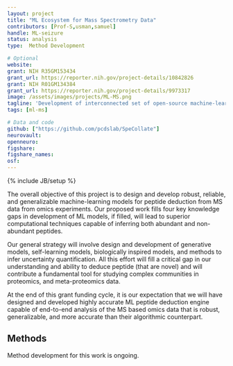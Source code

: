 ```yaml
---
layout: project
title: "ML Ecosystem for Mass Spectrometry Data"
contributors: [Prof-S,usman,samuel]
handle: ML-seizure
status: analysis
type:  Method Development

# Optional
website: 
grant: NIH R35GM153434  
grant_url: https://reporter.nih.gov/project-details/10842826
grant: NIH R01GM134384
grant_url: https://reporter.nih.gov/project-details/9973317
image: /assets/images/projects/ML-MS.png
tagline: 'Development of interconnected set of open-source machine-learning tools for mass spectrometry based omics'
tags: [ml-ms]

# Data and code
github: ["https://github.com/pcdslab/SpeCollate"]
neurovault:
openneuro:
figshare:
figshare_names:
osf:
---
```

{% include JB/setup %}

The overall objective of this project is to design and develop robust, reliable, and generalizable machine-learning models for peptide deduction from MS data from omics experiments. Our proposed work fills four key knowledge gaps in development of ML models, if filled, will lead to superior computational techniques capable of inferring both abundant and non-abundant peptides. 

Our general strategy will involve design and development of generative models, self-learning models, biologically inspired models, and methods to infer uncertainty quantification. All this effort will fill a critical gap in our understanding and ability to deduce peptide (that are novel) and will contribute a fundamental tool for studying complex communities in proteomics, and meta-proteomics data. 

At the end of this grant funding cycle, it is our expectation that we will have designed and developed highly accurate ML peptide deduction engine capable of end-to-end analysis of the MS based omics data that is robust, generalizable, and more accurate than their algorithmic counterpart. 

## Methods

Method development for this work is ongoing.

